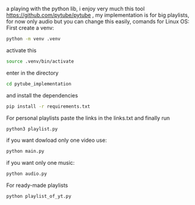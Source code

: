 a playing with the python lib, i enjoy very much this tool https://github.com/pytube/pytube , my implementation is for big playlists, for now only audio but you can change this easily, comands for Linux OS: 
First create a venv:
```bash
python -m venv .venv
```
activate this
```bash
source .venv/bin/activate
```
enter in the directory
```bash
cd pytube_implementation
```

and install the dependencies
```bash
pip install -r requirements.txt
```
For personal playlists paste the links in the links.txt 
 and finally run 
 ```bash
 python3 playlist.py
 ```
if you want dowload only one video use:
```bash
python main.py
```
if you want only one music:
```bash
python audio.py
```
For ready-made playlists
```bash 
python playlist_of_yt.py
```

